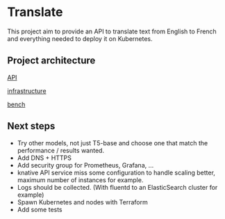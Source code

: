 # Translate

This project aim to provide an API to translate text from English to French and everything needed to deploy it on Kubernetes.

## Project architecture

[API](./api/README.md)

[infrastructure](./infra/README.md)

[bench](./bench/README.md)

## Next steps

- Try other models, not just T5-base and choose one that match the performance / results wanted.
- Add DNS + HTTPS
- Add security group for Prometheus, Grafana, ...
- knative API service miss some configuration to handle scaling better, maximum number of instances for example.
- Logs should be collected. (With fluentd to an ElasticSearch cluster for example)
- Spawn Kubernetes and nodes with Terraform
- Add some tests